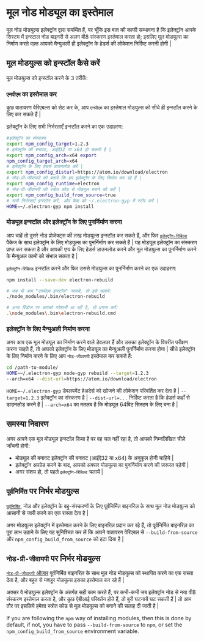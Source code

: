 # मूल नोड मोड्यूल का इस्तेमाल

मूल नोड मोडयुल्स इलेक्ट्रॉन द्वारा समर्थित हैं, पर चूँकि इस बात की काफी सम्भावना है कि इलेक्ट्रॉन आपके सिस्टम में इन्स्टाल नोड बाइनरी से अलग वी8 संस्करण इस्तेमाल करता हो; इसलिए मूल मोडयुल्स का निर्माण करते वक़्त आपको मैन्युअली ही इलेक्ट्रॉन के हेडर्स की लोकेशन निर्दिष्ट करनी होगी |

## मूल मोडयुल्स को इन्स्टॉल कैसे करें

मूल मोडयुल्स को इन्स्टॉल करने के 3 तरीकें:

### `एनपीएम` का इस्तेमाल कर

कुछ वातावरण वेरिएबल्स को सेट कर के, आप `एनपीएम` का इस्तेमाल मोडयुल्स को सीधे ही इन्स्टॉल करने के लिए कर सकते हैं |

इलेक्ट्रॉन के लिए सभी निर्भरताएँ इन्स्टॉल करने का एक उदाहरण:

```sh
#इलेक्ट्रॉन का संस्करण
export npm_config_target=1.2.3
# इलेक्ट्रॉन की बनावट, आईऐ32 या x64 हो सकती है |
export npm_config_arch=x64 export
npm_config_target_arch=x64
# इलेक्ट्रॉन के लिए हेडर्स डाउनलोड करें |
export npm_config_disturl=https://atom.io/download/electron
# नोड-प्री-जीवायपी को बतायें कि हम इलेक्ट्रॉन के लिए निर्माण कर रहे हैं |
export npm_config_runtime=electron
# नोड-प्री-जीवायपी को स्त्रोत कोड से मोड्यूल बनाने को कहें |
export npm_config_build_from_source=true
# सभी निर्भरताएँ इन्स्टॉल करें, और कैश को ~/.electron-gyp में स्टोर करें |
HOME=~/.electron-gyp npm install
```

### मोड्यूल इन्स्टॉल और इलेक्ट्रॉन के लिए पुनर्निर्माण करना

आप चाहें तो दुसरे नोड प्रोजेक्ट्स की तरह मोडयुल्स इन्स्टॉल कर सकते हैं, और फिर [`इलेक्ट्रॉन-रिबिल्ड`](https://github.com/paulcbetts/electron-rebuild) पैकेज के साथ इलेक्ट्रॉन के लिए मोडयुल्स का पुनर्निर्माण कर सकते हैं | यह मोड्यूल इलेक्ट्रॉन का संस्करण प्राप्त कर सकता है और आपकी एप्प के लिए हेडर्स डाउनलोड करने और मूल मोडयुल्स का पुनर्निर्माण करने के मैन्युअल कामों को संभाल सकता है |

`इलेक्ट्रॉन-रिबिल्ड` इन्स्टॉल करने और फिर उससे मोडयुल्स का पुनर्निर्माण करने का एक उदाहरण:

```sh
npm install --save-dev electron-rebuild

# जब भी आप "एनपीएम इन्स्टॉल" चलायें, तो इसे चलायें:
./node_modules/.bin/electron-rebuild

# अगर विंडोज पर आपको परेशानी आ रही है, तो प्रयास करें:
.\node_modules\.bin\electron-rebuild.cmd
```

### इलेक्ट्रॉन के लिए मैन्युअली निर्माण करना

अगर आप एक मूल मोड्यूल का निर्माण करने वाले डेवलपर हैं और उसका इलेक्ट्रॉन के विपरीत परीक्षण करना चाहते हैं, तो आपको इलेक्ट्रॉन के लिए मोड्यूल का मैन्युअली पुनर्निर्माण करना होगा | सीधे इलेक्ट्रॉन के लिए निर्माण करने के लिए आप `नोड-जीवायपी` इस्तेमाल कर सकते हैं:

```sh
cd /path-to-module/
HOME=~/.electron-gyp node-gyp rebuild --target=1.2.3
--arch=x64 --dist-url=https://atom.io/download/electron
```

`HOME=~/.electron-gyp` डेवलपमेंट हेअदेर्स को खोजने की लोकेशन परिवर्तित कर देता है | `--target=1.2.3` इलेक्ट्रॉन का संस्करण है | `--dist-url=...` निर्दिष्ट करता है कि हेडर्स कहाँ से डाउनलोड करने हैं | `--arch=x64` का मतलब है कि मोड्यूल 64बिट सिस्टम के लिए बना है |

## समस्या निवारण

अगर आपने एक मूल मोड्यूल इन्स्टॉल किया है पर वह चल नहीं रहा है, तो आपको निम्नलिखित चीज़े जाँचनी होगी:

* मोड्यूल की बनावट इलेक्ट्रॉन की बनावट (आईऐ32 या x64) के अनुकूल होनी चाहिये |
* इलेक्ट्रॉन अपग्रेड करने के बाद, आपको अक्सर मोडयुल्स का पुनर्निर्माण करने की ज़रूरत पड़ेगी |
* अगर संशय हो, तो पहले `इलेक्ट्रॉन-रिबिल्ड` चलायें |

## `पूर्वनिर्मित` पर निर्भर मोडयुल्स

[`पूर्वनिर्मित`](https://github.com/mafintosh/prebuild), नोड और इलेक्ट्रॉन के बहु-संस्करणों के लिए पूर्वनिर्मित बाइनरिज़ के साथ मूल नोड मोडयुल्स को आसानी से जारी करने का एक रास्ता देता है |

अगर मोडयुल्स इलेक्ट्रॉन में इस्तेमाल करने के लिए बाइनरिज़ प्रदान कर रहे हैं, तो पूर्वनिर्मित बाइनरिज़ का पूरा लाभ उठाने के लिए यह सुनिश्चित कर लें कि आपने वातावरण वेरिएबल से `--build-from-source` और `npm_config_build_from_source` को हटा दिया है |

## `नोड-प्री-जीवायपी` पर निर्भर मोडयुल्स

[`नोड-प्री-जीवायपी` औज़ार](https://github.com/mapbox/node-pre-gyp) पूर्वनिर्मित बाइनरिज़ के साथ मूल नोड मोडयुल्स को स्थापित करने का एक रास्ता देता है, और बहुत से मशहूर मोडयुल्स इसका इस्तेमाल कर रहे हैं |

अक्सर वे मोडयुल्स इलेक्ट्रॉन के अंतर्गत सही काम करते हैं, पर कभी-कभी जब इलेक्ट्रॉन नोड से नया वी8 संस्करण इस्तेमाल करता है, और कुछ ऐबीआई परिवर्तन होते हैं, तो बुरी घटनायें घट सकती हैं | तो आम तौर पर इसलिये हमेशा स्त्रोत कोड से मूल मोडयुल्स को बनाने की सलाह दी जाती है |

If you are following the `npm` way of installing modules, then this is done by default, if not, you have to pass `--build-from-source` to `npm`, or set the `npm_config_build_from_source` environment variable.